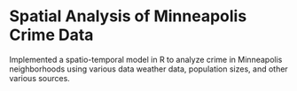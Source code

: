 # Spatial Analysis of Minneapolis Crime Data
Implemented a spatio-temporal model in R to analyze crime in Minneapolis neighborhoods using various data weather data, population sizes, and other various sources.
